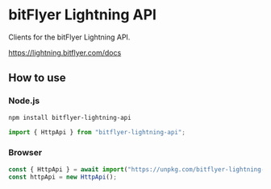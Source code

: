 # bitFlyer Lightning API

Clients for the bitFlyer Lightning API.

https://lightning.bitflyer.com/docs

## How to use

### Node.js

```sh
npm install bitflyer-lightning-api
```

```typescript
import { HttpApi } from "bitflyer-lightning-api";
```

### Browser

```js
const { HttpApi } = await import("https://unpkg.com/bitflyer-lightning-api");
const httpApi = new HttpApi();
```
